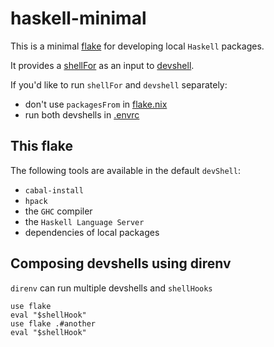 # haskell-minimal

This is a minimal [flake](https://nixos.wiki/wiki/Flakes) for developing local `Haskell` packages.

It provides a [shellFor](https://nixos.wiki/wiki/Haskell#Using_shellFor_.28multiple_packages.29) as an input to [devshell](https://github.com/numtide/devshell).

If you'd like to run `shellFor` and `devshell` separately:

- don't use `packagesFrom` in [flake.nix](./flake.nix)
- run both devshells in [.envrc](./.envrc)

## This flake

The following tools are available in the default `devShell`:

- `cabal-install`
- `hpack`
- the `GHC` compiler
- the `Haskell Language Server`
- dependencies of local packages

## Composing devshells using direnv

`direnv` can run multiple devshells and `shellHooks`

```console
use flake
eval "$shellHook"
use flake .#another
eval "$shellHook"
```
